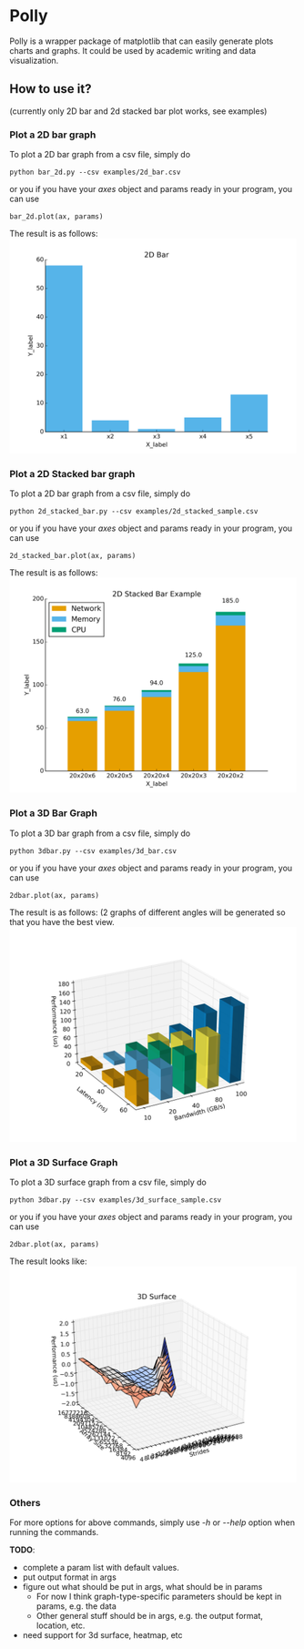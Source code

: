 # Polly
Polly is a wrapper package of matplotlib that can easily generate plots charts and graphs. It could be used by academic writing and data visualization. 

## How to use it?

(currently only 2D bar and 2d stacked bar plot works, see examples)

### Plot a 2D bar graph

To plot a 2D bar graph from a csv file, simply do
```
python bar_2d.py --csv examples/2d_bar.csv
```

or you if you have your *axes* object and params ready in your program, you can use
```
bar_2d.plot(ax, params)
```

The result is as follows:
![2D Bar Sample](examples/2d_bar.png)

### Plot a 2D Stacked bar graph

To plot a 2D bar graph from a csv file, simply do
```
python 2d_stacked_bar.py --csv examples/2d_stacked_sample.csv
```

or you if you have your *axes* object and params ready in your program, you can use
```
2d_stacked_bar.plot(ax, params)
```

The result is as follows:
![2D Stacked Bar Sample](examples/2d_stacked_sample.png)

### Plot a 3D Bar Graph

To plot a 3D bar graph from a csv file, simply do
```
python 3dbar.py --csv examples/3d_bar.csv
```

or you if you have your *axes* object and params ready in your program, you can use
```
2dbar.plot(ax, params)
```

The result is as follows: (2 graphs of different angles will be generated so that you have the best view.
![3D Bar Sample](examples/3d_bar_2.png)

### Plot a 3D Surface Graph

To plot a 3D surface graph from a csv file, simply do
```
python 3dbar.py --csv examples/3d_surface_sample.csv
```

or you if you have your *axes* object and params ready in your program, you can use
```
2dbar.plot(ax, params)
```

The result looks like: 
![3D Surface Sample](examples/3d_surface_sample_2.png)

### Others

For more options for above commands, simply use *-h* or *--help* option when running the commands.

**TODO**: 

- complete a param list with default values.
- put output format in args
- figure out what should be put in args, what should be in params
    - For now I think graph-type-specific parameters should be kept in params, e.g. the data 
    - Other general stuff should be in args, e.g. the output format, location, etc.
- need support for 3d surface, heatmap, etc

